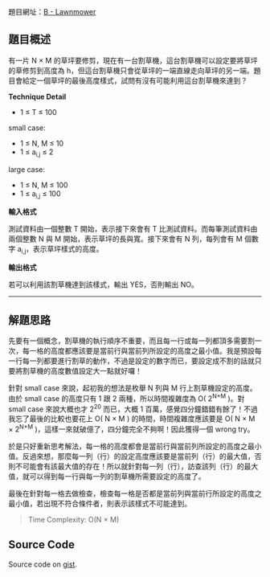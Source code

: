 <!--
[date]: 2013-04-14
[title]: [GCJ 2013] Qualification Round - B - Lawnmower
[name]: gcj-2013-qualification-round-b-lawnmower
[tag]: Google Code Jam
-->

題目網址：[B - Lawnmower][1]

題目概述
-------

有一片 N × M 的草坪要修剪，現在有一台割草機，這台割草機可以設定要將草坪的草修剪到高度為 h，但這台割草機只會從草坪的一端直線走向草坪的另一端。題目會給定一個草坪的最後高度樣式，試問有沒有可能利用這台割草機來達到？

**Technique Detail**

- 1 ≤ T ≤ 100

small case:

- 1 ≤ N, M ≤ 10
- 1 ≤ a<sub>i,j</sub> ≤ 2

large case:

- 1 ≤ N, M ≤ 100  
- 1 ≤ a<sub>i,j</sub> ≤ 100

**輸入格式**

測試資料由一個整數 T 開始，表示接下來會有 T 比測試資料。而每筆測試資料由兩個整數 N 與 M 開始，表示草坪的長與寬。接下來會有 N 列，每列會有 M 個數字 a<sub>i,j</sub>，表示草坪樣式的高度。

**輸出格式**

若可以利用該割草機達到該樣式，輸出 YES，否則輸出 NO。


---

解題思路
------

先要有一個概念，割草機的執行順序不重要，而且每一行或每一列都頂多需要割一次，每一格的高度都應該要是當前行與當前列所設定的高度之最小值。我是預設每一行每一列都要進行割草的動作，不過是設定的數字而已，要設定成不割的話就只要將割草機的高度數值設定大一點就好囉！

針對 small case 來說，起初我的想法是枚舉 N 列與 M 行上割草機設定的高度。由於 small case 的高度只有 1 跟 2 兩種，所以時間複雜度為 O( 2<sup>N+M</sup> )。對 small case 來說大概也才 2<sup>20</sup> 而已，大概 1 百萬，感覺四分鐘錯錯有餘了！不過我忘了最後的比較也要花上 O( N × M ) 的時間，時間複雜度應該要是 O( N × M × 2<sup>N+M</sup> )，這樣一來就破億了，四分鐘完全不夠啊！因此獲得一個 wrong try。

於是只好重新思考解法，每一格的高度都會是當前行與當前列所設定的高度之最小值。反過來想，那麼每一列（行）的設定高度應該要是當前列（行）的最大值，否則不可能會有該最大值的存在！所以就針對每一列（行），訪查該列（行）的最大值，就可以得到每一行與每一列的割草機所需要設定的高度了。

最後在針對每一格去做檢查，檢查每一格是否都是當前列與當前行所設定的高度之最小值，若出現不符合條件者，則表示該樣式不可能達到。

> Time Complexity: O(N × M)

Source Code
----------------

<script src="https://gist.github.com/KuoE0/5381892.js"></script>

Source code on [gist][gist].

[1]: https://code.google.com/codejam/contest/2270488/dashboard#s=p1
[gist]: https://gist.github.com/5381892
